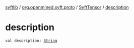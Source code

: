 [syftlib](../../index.md) / [org.openmined.syft.proto](../index.md) / [SyftTensor](index.md) / [description](./description.md)

# description

`val description: `[`String`](https://kotlinlang.org/api/latest/jvm/stdlib/kotlin/-string/index.html)